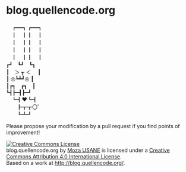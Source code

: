 # blog.quellencode.org

　┏━┓┏━┓  
　┃　┃┃　┃  
　┃　┃┃　┃  
　┃　┃┃　┃  
　┃　┃┃　┃  
┏┛　┗┛　┗┓  
┃　＞ ┳ ＜  　┃  
┃ ◎┗┻┛◎ ┃  
┃┏┓　┏┓　┃  
┗┫┣━┫┣━┛  
　┗┫♥┗┫  
　　┣┳┳〇゛  
　　┗┻┛  

Please propose your modification by a pull request if you find points of improvement!

<a rel="license" href="http://creativecommons.org/licenses/by/4.0/"><img alt="Creative Commons License" style="border-width:0" src="https://i.creativecommons.org/l/by/4.0/88x31.png" /></a><br /><span xmlns:dct="http://purl.org/dc/terms/" href="http://purl.org/dc/dcmitype/Text" property="dct:title" rel="dct:type">blog.quellencode.org</span> by <a xmlns:cc="http://creativecommons.org/ns#" href="http://quellencode.org/" property="cc:attributionName" rel="cc:attributionURL">Moza USANE</a> is licensed under a <a rel="license" href="http://creativecommons.org/licenses/by/4.0/">Creative Commons Attribution 4.0 International License</a>.<br />Based on a work at <a xmlns:dct="http://purl.org/dc/terms/" href="http://blog.quellencode.org/" rel="dct:source">http://blog.quellencode.org/</a>.
